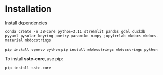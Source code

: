 # Installation

Install dependencies

`conda create -n JB-core python=3.11 streamlit pandas gdal duckdb pyyaml pysolar keyring poetry paramiko numpy jupyterlab mkdocs mkdocs-material mkdocstrings`

`pip install opencv-python`
`pip install mkdocstrings mkdocstrings-python`


To install **sstc-core**, use pip:
```bash
pip install sstc-core
```